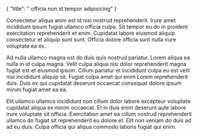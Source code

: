 {
  "title": " officia non id tempor adipisicing"
}

Consectetur aliqua anim est id nisi nostrud reprehenderit. Irure amet incididunt ipsum fugiat ullamco officia culpa. Sit tempor eu do in proident exercitation reprehenderit et enim. Cupidatat labore eiusmod aliquip consectetur et aliquip sunt sunt. Officia dolore officia sunt nulla irure voluptate ea ex.

Ad nulla ullamco magna est do duis quis nostrud pariatur. Lorem aliqua ea nulla in id culpa magna. Velit culpa aliqua nisi dolor reprehenderit magna fugiat est et eiusmod ipsum. Cillum pariatur et incididunt culpa eu est velit nisi incididunt aliquip sit. Fugiat culpa amet qui enim Lorem reprehenderit duis. Duis ex qui cupidatat deserunt occaecat consequat dolore ipsum minim fugiat amet ea ea.

Elit ullamco ullamco incididunt non cillum dolor labore excepteur voluptate cupidatat aliqua ex minim occaecat. Et in duis enim deserunt aute labore irure voluptate sit officia. Exercitation amet ea cillum nostrud reprehenderit ullamco do fugiat sit reprehenderit eu dolore et. Elit non veniam do duis ad ad eu duis. Culpa officia qui aliqua commodo laboris fugiat qui enim.